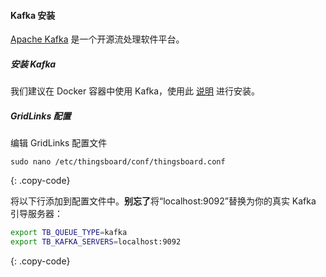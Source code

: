 #### Kafka 安装

[Apache Kafka](https://kafka.apache.org/) 是一个开源流处理软件平台。

##### 安装 Kafka

我们建议在 Docker 容器中使用 Kafka，使用此 [说明](https://github.com/wurstmeister/kafka-docker) 进行安装。

##### GridLinks 配置

编辑 GridLinks 配置文件

```text
sudo nano /etc/thingsboard/conf/thingsboard.conf
```
{: .copy-code}

将以下行添加到配置文件中。**别忘了**将“localhost:9092”替换为你的真实 Kafka 引导服务器：

```bash
export TB_QUEUE_TYPE=kafka
export TB_KAFKA_SERVERS=localhost:9092
```
{: .copy-code}
